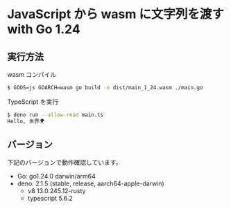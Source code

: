 # JavaScript から wasm に文字列を渡す with Go 1.24

## 実行方法

wasm コンパイル

```sh
$ GOOS=js GOARCH=wasm go build -o dist/main_1_24.wasm ./main.go
```

TypeScript を実行

```sh
$ deno run --allow-read main.ts
Hello, 世界🌍
```

## バージョン

下記のバージョンで動作確認しています。

- Go: go1.24.0 darwin/arm64
- deno: 2.1.5 (stable, release, aarch64-apple-darwin)
  - v8 13.0.245.12-rusty
  - typescript 5.6.2
